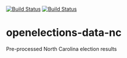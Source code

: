 [![Build Status](https://github.com/openelections/openelections-data-nc/actions/workflows/data_tests.yml/badge.svg?branch=master)](https://github.com/openelections/openelections-data-nc/actions/workflows/data_tests.yml?query=branch%3Amaster)
[![Build Status](https://github.com/openelections/openelections-data-nc/actions/workflows/format_tests.yml/badge.svg?branch=master)](https://github.com/openelections/openelections-data-nc/actions/workflows/format_tests.yml?query=branch%3Amaster)

openelections-data-nc
=====================

Pre-processed North Carolina election results

